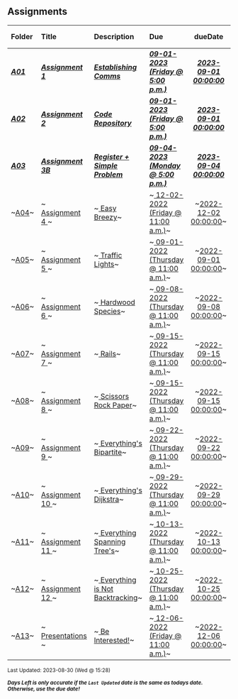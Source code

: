 ## Assignments

| Folder | Title | Description | Due | dueDate | Days Left<sup>*</sup> |
|:------|:------|:------|:------|:-----:|-----|
| ***<a href="https://github.com/rugbyprof/4883-Programming_Techniques/tree/master/Assignments/A01">A01</a>*** | ***<a href="https://github.com/rugbyprof/4883-Programming_Techniques/tree/master/Assignments/A01"> Assignment 1 </a>*** | ***<a href="https://github.com/rugbyprof/4883-Programming_Techniques/tree/master/Assignments/A01"> Establishing Comms</a>*** | ***<a href="https://github.com/rugbyprof/4883-Programming_Techniques/tree/master/Assignments/A01"> 09-01-2023 (Friday @ 5:00 p.m.)</a>*** | ***<a href="https://github.com/rugbyprof/4883-Programming_Techniques/tree/master/Assignments/A01">2023-09-01 00:00:00</a>*** | 2 |
| ***<a href="https://github.com/rugbyprof/4883-Programming_Techniques/tree/master/Assignments/A02">A02</a>*** | ***<a href="https://github.com/rugbyprof/4883-Programming_Techniques/tree/master/Assignments/A02"> Assignment 2 </a>*** | ***<a href="https://github.com/rugbyprof/4883-Programming_Techniques/tree/master/Assignments/A02"> Code Repository</a>*** | ***<a href="https://github.com/rugbyprof/4883-Programming_Techniques/tree/master/Assignments/A02"> 09-01-2023 (Friday @ 5:00 p.m.)</a>*** | ***<a href="https://github.com/rugbyprof/4883-Programming_Techniques/tree/master/Assignments/A02">2023-09-01 00:00:00</a>*** | 2 |
| ***<a href="https://github.com/rugbyprof/4883-Programming_Techniques/tree/master/Assignments/A03">A03</a>*** | ***<a href="https://github.com/rugbyprof/4883-Programming_Techniques/tree/master/Assignments/A03"> Assignment 3B </a>*** | ***<a href="https://github.com/rugbyprof/4883-Programming_Techniques/tree/master/Assignments/A03"> Register + Simple Problem</a>*** | ***<a href="https://github.com/rugbyprof/4883-Programming_Techniques/tree/master/Assignments/A03"> 09-04-2023 (Monday @ 5:00 p.m.)</a>*** | ***<a href="https://github.com/rugbyprof/4883-Programming_Techniques/tree/master/Assignments/A03">2023-09-04 00:00:00</a>*** | 5 |
| ~<a href="https://github.com/rugbyprof/4883-Programming_Techniques/tree/master/Assignments/A04">A04</a>~ | ~<a href="https://github.com/rugbyprof/4883-Programming_Techniques/tree/master/Assignments/A04"> Assignment 4  </a>~ | ~<a href="https://github.com/rugbyprof/4883-Programming_Techniques/tree/master/Assignments/A04"> Easy Breezy</a>~ | ~<a href="https://github.com/rugbyprof/4883-Programming_Techniques/tree/master/Assignments/A04"> 12-02-2022 (Friday @ 11:00 a.m.)</a>~ | ~<a href="https://github.com/rugbyprof/4883-Programming_Techniques/tree/master/Assignments/A04">2022-12-02 00:00:00</a>~ | ---- |
| ~<a href="https://github.com/rugbyprof/4883-Programming_Techniques/tree/master/Assignments/A05">A05</a>~ | ~<a href="https://github.com/rugbyprof/4883-Programming_Techniques/tree/master/Assignments/A05"> Assignment 5 </a>~ | ~<a href="https://github.com/rugbyprof/4883-Programming_Techniques/tree/master/Assignments/A05"> Traffic Lights</a>~ | ~<a href="https://github.com/rugbyprof/4883-Programming_Techniques/tree/master/Assignments/A05"> 09-01-2022 (Thursday @ 11:00 a.m.)</a>~ | ~<a href="https://github.com/rugbyprof/4883-Programming_Techniques/tree/master/Assignments/A05">2022-09-01 00:00:00</a>~ | ---- |
| ~<a href="https://github.com/rugbyprof/4883-Programming_Techniques/tree/master/Assignments/A06">A06</a>~ | ~<a href="https://github.com/rugbyprof/4883-Programming_Techniques/tree/master/Assignments/A06"> Assignment 6 </a>~ | ~<a href="https://github.com/rugbyprof/4883-Programming_Techniques/tree/master/Assignments/A06"> Hardwood Species</a>~ | ~<a href="https://github.com/rugbyprof/4883-Programming_Techniques/tree/master/Assignments/A06"> 09-08-2022 (Thursday @ 11:00 a.m.)</a>~ | ~<a href="https://github.com/rugbyprof/4883-Programming_Techniques/tree/master/Assignments/A06">2022-09-08 00:00:00</a>~ | ---- |
| ~<a href="https://github.com/rugbyprof/4883-Programming_Techniques/tree/master/Assignments/A07">A07</a>~ | ~<a href="https://github.com/rugbyprof/4883-Programming_Techniques/tree/master/Assignments/A07"> Assignment 7 </a>~ | ~<a href="https://github.com/rugbyprof/4883-Programming_Techniques/tree/master/Assignments/A07"> Rails</a>~ | ~<a href="https://github.com/rugbyprof/4883-Programming_Techniques/tree/master/Assignments/A07"> 09-15-2022 (Thursday @ 11:00 a.m.)</a>~ | ~<a href="https://github.com/rugbyprof/4883-Programming_Techniques/tree/master/Assignments/A07">2022-09-15 00:00:00</a>~ | ---- |
| ~<a href="https://github.com/rugbyprof/4883-Programming_Techniques/tree/master/Assignments/A08">A08</a>~ | ~<a href="https://github.com/rugbyprof/4883-Programming_Techniques/tree/master/Assignments/A08"> Assignment 8 </a>~ | ~<a href="https://github.com/rugbyprof/4883-Programming_Techniques/tree/master/Assignments/A08"> Scissors Rock Paper</a>~ | ~<a href="https://github.com/rugbyprof/4883-Programming_Techniques/tree/master/Assignments/A08"> 09-15-2022 (Thursday @ 11:00 a.m.)</a>~ | ~<a href="https://github.com/rugbyprof/4883-Programming_Techniques/tree/master/Assignments/A08">2022-09-15 00:00:00</a>~ | ---- |
| ~<a href="https://github.com/rugbyprof/4883-Programming_Techniques/tree/master/Assignments/A09">A09</a>~ | ~<a href="https://github.com/rugbyprof/4883-Programming_Techniques/tree/master/Assignments/A09"> Assignment 9 </a>~ | ~<a href="https://github.com/rugbyprof/4883-Programming_Techniques/tree/master/Assignments/A09"> Everything's Bipartite</a>~ | ~<a href="https://github.com/rugbyprof/4883-Programming_Techniques/tree/master/Assignments/A09"> 09-22-2022 (Thursday @ 11:00 a.m.)</a>~ | ~<a href="https://github.com/rugbyprof/4883-Programming_Techniques/tree/master/Assignments/A09">2022-09-22 00:00:00</a>~ | ---- |
| ~<a href="https://github.com/rugbyprof/4883-Programming_Techniques/tree/master/Assignments/A10">A10</a>~ | ~<a href="https://github.com/rugbyprof/4883-Programming_Techniques/tree/master/Assignments/A10"> Assignment 10 </a>~ | ~<a href="https://github.com/rugbyprof/4883-Programming_Techniques/tree/master/Assignments/A10"> Everything's Dijkstra</a>~ | ~<a href="https://github.com/rugbyprof/4883-Programming_Techniques/tree/master/Assignments/A10"> 09-29-2022 (Thursday @ 11:00 a.m.)</a>~ | ~<a href="https://github.com/rugbyprof/4883-Programming_Techniques/tree/master/Assignments/A10">2022-09-29 00:00:00</a>~ | ---- |
| ~<a href="https://github.com/rugbyprof/4883-Programming_Techniques/tree/master/Assignments/A11">A11</a>~ | ~<a href="https://github.com/rugbyprof/4883-Programming_Techniques/tree/master/Assignments/A11"> Assignment 11 </a>~ | ~<a href="https://github.com/rugbyprof/4883-Programming_Techniques/tree/master/Assignments/A11"> Everything Spanning Tree's</a>~ | ~<a href="https://github.com/rugbyprof/4883-Programming_Techniques/tree/master/Assignments/A11"> 10-13-2022 (Thursday @ 11:00 a.m.)</a>~ | ~<a href="https://github.com/rugbyprof/4883-Programming_Techniques/tree/master/Assignments/A11">2022-10-13 00:00:00</a>~ | ---- |
| ~<a href="https://github.com/rugbyprof/4883-Programming_Techniques/tree/master/Assignments/A12">A12</a>~ | ~<a href="https://github.com/rugbyprof/4883-Programming_Techniques/tree/master/Assignments/A12"> Assignment 12 </a>~ | ~<a href="https://github.com/rugbyprof/4883-Programming_Techniques/tree/master/Assignments/A12"> Everything is Not Backtracking</a>~ | ~<a href="https://github.com/rugbyprof/4883-Programming_Techniques/tree/master/Assignments/A12"> 10-25-2022 (Thursday @ 11:00 a.m.)</a>~ | ~<a href="https://github.com/rugbyprof/4883-Programming_Techniques/tree/master/Assignments/A12">2022-10-25 00:00:00</a>~ | ---- |
| ~<a href="https://github.com/rugbyprof/4883-Programming_Techniques/tree/master/Assignments/A13">A13</a>~ | ~<a href="https://github.com/rugbyprof/4883-Programming_Techniques/tree/master/Assignments/A13"> Presentations </a>~ | ~<a href="https://github.com/rugbyprof/4883-Programming_Techniques/tree/master/Assignments/A13"> Be Interested!</a>~ | ~<a href="https://github.com/rugbyprof/4883-Programming_Techniques/tree/master/Assignments/A13"> 12-06-2022 (Friday @ 11:00 a.m.)</a>~ | ~<a href="https://github.com/rugbyprof/4883-Programming_Techniques/tree/master/Assignments/A13">2022-12-06 00:00:00</a>~ | ---- |

<sup>Last Updated: 2023-08-30 (Wed @ 15:28)</sup> 

<sup>***Days Left is only accurate if the `Last Updated` date is the same as todays date. Otherwise, use the due date!***</sup> 